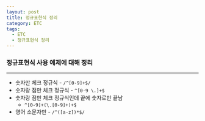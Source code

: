 ```yaml
---
layout: post
title: 정규표현식 정리
category: ETC
tags:
  - ETC
  - 정규표현식 정리
---
```






### 정규표현식 사용 예제에 대해 정리

---

- 숫자만 체크 정규식 - `/^[0-9]+$/`
- 숫자랑 점만 체크 정규식 - `^[0-9 \.]+$`
- 숫자랑 점만 체크 정규식인데 끝에 숫자로만 끝남
  - `^[0-9]+(\.[0-9]+)+$`
- 영어 소문자만 - `/^([a-z])*$/` 